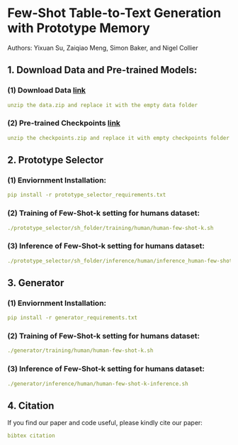 # Few-Shot Table-to-Text Generation with Prototype Memory
Authors: Yixuan Su, Zaiqiao Meng, Simon Baker, and Nigel Collier

## 1. Download Data and Pre-trained Models:
### (1) Download Data [link](https://drive.google.com/file/d/10Q0s6bHP4bhzxurlgrT1XKQ9hzCpPylw/view?usp=sharing)
```yaml
unzip the data.zip and replace it with the empty data folder
```
### (2) Pre-trained Checkpoints [link](https://drive.google.com/file/d/1ip8muvfeI5IOFfOc6i-jRRz_BJZ5IsqN/view?usp=sharing)
```yaml
unzip the checkpoints.zip and replace it with empty checkpoints folder
```

## 2. Prototype Selector
### (1) Enviornment Installation: 
```yaml
pip install -r prototype_selector_requirements.txt
```
### (2) Training of Few-Shot-k setting for humans dataset: 
```yaml
./prototype_selector/sh_folder/training/human/human-few-shot-k.sh
```
### (3) Inference of Few-Shot-k setting for humans dataset:
```yaml
./prototype_selector/sh_folder/inference/human/inference_human-few-shot-k.sh
```

## 3. Generator
### (1) Enviornment Installation: 
```yaml
pip install -r generator_requirements.txt
```
### (2) Training of Few-Shot-k setting for humans dataset: 
```yaml
./generator/training/human/human-few-shot-k.sh
```
### (3) Inference of Few-Shot-k setting for humans dataset:
```yaml
./generator/inference/human/human-few-shot-k-inference.sh
```

## 4. Citation
If you find our paper and code useful, please kindly cite our paper:
```yaml
bibtex citation
```
